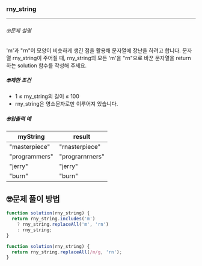 ### rny_string

---

###### 🤓문제 설명

'm'과 "rn"이 모양이 비슷하게 생긴 점을 활용해 문자열에 장난을 하려고 합니다. 문자열 rny_string이 주어질 때, rny_string의 모든 'm'을 "rn"으로 바꾼 문자열을 return 하는 solution 함수를 작성해 주세요.

##### 🤓제한 조건

- 1 ≤ rny_string의 길이 ≤ 100
- rny_string은 영소문자로만 이루어져 있습니다.

##### 🤓입출력 예

| myString      | result          |
| ------------- | --------------- |
| "masterpiece" | "rnasterpiece"  |
| "programmers" | "prograrnrners" |
| "jerry"       | "jerry"         |
| "burn"        | "burn"          |

## 🤓문제 풀이 방법

```javascript
function solution(rny_string) {
  return rny_string.includes('m')
    ? rny_string.replaceAll('m', 'rn')
    : rny_string;
}
```

```javascript
function solution(rny_string) {
  return rny_string.replaceAll(/m/g, 'rn');
}
```
